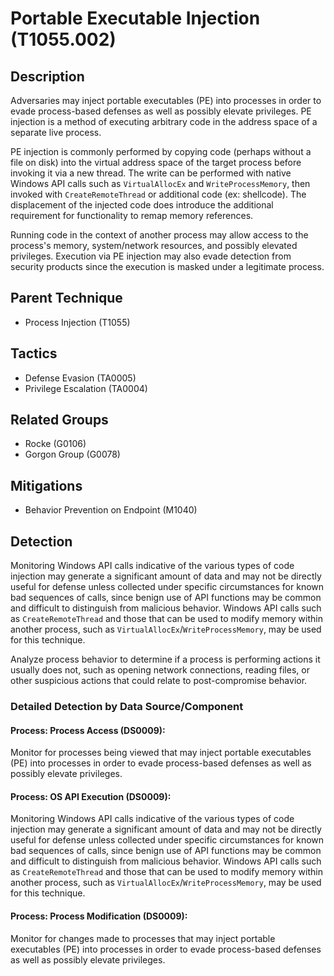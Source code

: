 # Portable Executable Injection (T1055.002)

## Description
Adversaries may inject portable executables (PE) into processes in order to evade process-based defenses as well as possibly elevate privileges. PE injection is a method of executing arbitrary code in the address space of a separate live process. 

PE injection is commonly performed by copying code (perhaps without a file on disk) into the virtual address space of the target process before invoking it via a new thread. The write can be performed with native Windows API calls such as ```VirtualAllocEx``` and ```WriteProcessMemory```, then invoked with ```CreateRemoteThread``` or additional code (ex: shellcode). The displacement of the injected code does introduce the additional requirement for functionality to remap memory references.  

Running code in the context of another process may allow access to the process's memory, system/network resources, and possibly elevated privileges. Execution via PE injection may also evade detection from security products since the execution is masked under a legitimate process. 

## Parent Technique
- Process Injection (T1055)

## Tactics
- Defense Evasion (TA0005)
- Privilege Escalation (TA0004)

## Related Groups
- Rocke (G0106)
- Gorgon Group (G0078)

## Mitigations
- Behavior Prevention on Endpoint (M1040)

## Detection
Monitoring Windows API calls indicative of the various types of code injection may generate a significant amount of data and may not be directly useful for defense unless collected under specific circumstances for known bad sequences of calls, since benign use of API functions may be common and difficult to distinguish from malicious behavior. Windows API calls such as ```CreateRemoteThread``` and those that can be used to modify memory within another process, such as ```VirtualAllocEx```/```WriteProcessMemory```, may be used for this technique.

Analyze process behavior to determine if a process is performing actions it usually does not, such as opening network connections, reading files, or other suspicious actions that could relate to post-compromise behavior. 

### Detailed Detection by Data Source/Component
#### Process: Process Access (DS0009): 
Monitor for processes being viewed that may inject portable executables (PE) into processes in order to evade process-based defenses as well as possibly elevate privileges.

#### Process: OS API Execution (DS0009): 
Monitoring Windows API calls indicative of the various types of code injection may generate a significant amount of data and may not be directly useful for defense unless collected under specific circumstances for known bad sequences of calls, since benign use of API functions may be common and difficult to distinguish from malicious behavior. Windows API calls such as ```CreateRemoteThread``` and those that can be used to modify memory within another process, such as ```VirtualAllocEx```/```WriteProcessMemory```, may be used for this technique.

#### Process: Process Modification (DS0009): 
Monitor for changes made to processes that may inject portable executables (PE) into processes in order to evade process-based defenses as well as possibly elevate privileges.

